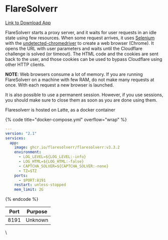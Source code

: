 # FlareSolverr

[Link to Download App](https://github.com/FlareSolverr/FlareSolverr)

FlareSolverr starts a proxy server, and it waits for user requests in an idle state using few resources. When some request arrives, it uses [Selenium](https://www.selenium.dev/) with the [undetected-chromedriver](https://github.com/ultrafunkamsterdam/undetected-chromedriver) to create a web browser (Chrome). It opens the URL with user parameters and waits until the Cloudflare challenge is solved (or timeout). The HTML code and the cookies are sent back to the user, and those cookies can be used to bypass Cloudflare using other HTTP clients.

**NOTE**: Web browsers consume a lot of memory. If you are running FlareSolverr on a machine with few RAM, do not make many requests at once. With each request a new browser is launched.

It is also possible to use a permanent session. However, if you use sessions, you should make sure to close them as soon as you are done using them.

Flaresolverr is hosted on Latte, as a docker container

{% code title="docker-compose.yml" overflow="wrap" %}
```yaml
---
version: "2.1"
services:
  app:
    image: ghcr.io/flaresolverr/flaresolverr:v3.3.2
    environment:
      - LOG_LEVEL=${LOG_LEVEL:-info}
      - LOG_HTML=${LOG_HTML:-false}
      - CAPTCHA_SOLVER=${CAPTCHA_SOLVER:-none}
      - TZ=$TZ
    ports:
      - $PORT:8191
    restart: unless-stopped
    mem_limit: 2G
```
{% endcode %}

| **Port** | **Purpose** |
| -------- | ----------- |
| 8191     | Unknown     |

\
